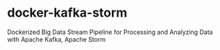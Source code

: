 # docker-kafka-storm
Dockerized Big Data Stream Pipeline for Processing and Analyzing Data with Apache Kafka, Apache Storm
